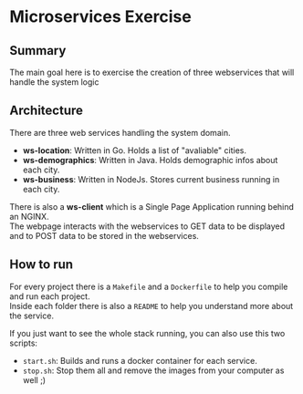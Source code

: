 # Microservices Exercise

## Summary

The main goal here is to exercise the creation of three webservices that will handle the system logic

## Architecture

There are three web services handling the system domain.

* **ws-location**: Written in Go. Holds a list of "avaliable" cities.
* **ws-demographics**: Written in Java. Holds demographic infos about each city.
* **ws-business**: Written in NodeJs. Stores current business running in each city.

There is also a **ws-client** which is a Single Page Application running behind an NGINX.  
The webpage interacts with the webservices to GET data to be displayed and to POST data to be stored in the webservices.

## How to run

For every project there is a `Makefile` and a `Dockerfile` to help you compile and run each project.  
Inside each folder there is also a `README` to help you understand more about the service.

If you just want to see the whole stack running, you can also use this two scripts:

* `start.sh`: Builds and runs a docker container for each service.
* `stop.sh`: Stop them all and remove the images from your computer as well ;)

